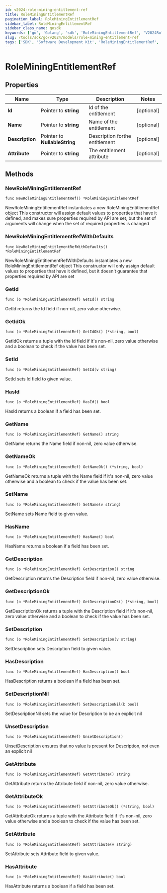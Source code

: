```yaml
---
id: v2024-role-mining-entitlement-ref
title: RoleMiningEntitlementRef
pagination_label: RoleMiningEntitlementRef
sidebar_label: RoleMiningEntitlementRef
sidebar_class_name: gosdk
keywords: ['go', 'Golang', 'sdk', 'RoleMiningEntitlementRef', 'V2024RoleMiningEntitlementRef'] 
slug: /tools/sdk/go/v2024/models/role-mining-entitlement-ref
tags: ['SDK', 'Software Development Kit', 'RoleMiningEntitlementRef', 'V2024RoleMiningEntitlementRef']
---
```


# RoleMiningEntitlementRef

## Properties

Name | Type | Description | Notes
------------ | ------------- | ------------- | -------------
**Id** | Pointer to **string** | Id of the entitlement | [optional] 
**Name** | Pointer to **string** | Name of the entitlement | [optional] 
**Description** | Pointer to **NullableString** | Description forthe entitlement | [optional] 
**Attribute** | Pointer to **string** | The entitlement attribute | [optional] 

## Methods

### NewRoleMiningEntitlementRef

`func NewRoleMiningEntitlementRef() *RoleMiningEntitlementRef`

NewRoleMiningEntitlementRef instantiates a new RoleMiningEntitlementRef object
This constructor will assign default values to properties that have it defined,
and makes sure properties required by API are set, but the set of arguments
will change when the set of required properties is changed

### NewRoleMiningEntitlementRefWithDefaults

`func NewRoleMiningEntitlementRefWithDefaults() *RoleMiningEntitlementRef`

NewRoleMiningEntitlementRefWithDefaults instantiates a new RoleMiningEntitlementRef object
This constructor will only assign default values to properties that have it defined,
but it doesn't guarantee that properties required by API are set

### GetId

`func (o *RoleMiningEntitlementRef) GetId() string`

GetId returns the Id field if non-nil, zero value otherwise.

### GetIdOk

`func (o *RoleMiningEntitlementRef) GetIdOk() (*string, bool)`

GetIdOk returns a tuple with the Id field if it's non-nil, zero value otherwise
and a boolean to check if the value has been set.

### SetId

`func (o *RoleMiningEntitlementRef) SetId(v string)`

SetId sets Id field to given value.

### HasId

`func (o *RoleMiningEntitlementRef) HasId() bool`

HasId returns a boolean if a field has been set.

### GetName

`func (o *RoleMiningEntitlementRef) GetName() string`

GetName returns the Name field if non-nil, zero value otherwise.

### GetNameOk

`func (o *RoleMiningEntitlementRef) GetNameOk() (*string, bool)`

GetNameOk returns a tuple with the Name field if it's non-nil, zero value otherwise
and a boolean to check if the value has been set.

### SetName

`func (o *RoleMiningEntitlementRef) SetName(v string)`

SetName sets Name field to given value.

### HasName

`func (o *RoleMiningEntitlementRef) HasName() bool`

HasName returns a boolean if a field has been set.

### GetDescription

`func (o *RoleMiningEntitlementRef) GetDescription() string`

GetDescription returns the Description field if non-nil, zero value otherwise.

### GetDescriptionOk

`func (o *RoleMiningEntitlementRef) GetDescriptionOk() (*string, bool)`

GetDescriptionOk returns a tuple with the Description field if it's non-nil, zero value otherwise
and a boolean to check if the value has been set.

### SetDescription

`func (o *RoleMiningEntitlementRef) SetDescription(v string)`

SetDescription sets Description field to given value.

### HasDescription

`func (o *RoleMiningEntitlementRef) HasDescription() bool`

HasDescription returns a boolean if a field has been set.

### SetDescriptionNil

`func (o *RoleMiningEntitlementRef) SetDescriptionNil(b bool)`

 SetDescriptionNil sets the value for Description to be an explicit nil

### UnsetDescription
`func (o *RoleMiningEntitlementRef) UnsetDescription()`

UnsetDescription ensures that no value is present for Description, not even an explicit nil
### GetAttribute

`func (o *RoleMiningEntitlementRef) GetAttribute() string`

GetAttribute returns the Attribute field if non-nil, zero value otherwise.

### GetAttributeOk

`func (o *RoleMiningEntitlementRef) GetAttributeOk() (*string, bool)`

GetAttributeOk returns a tuple with the Attribute field if it's non-nil, zero value otherwise
and a boolean to check if the value has been set.

### SetAttribute

`func (o *RoleMiningEntitlementRef) SetAttribute(v string)`

SetAttribute sets Attribute field to given value.

### HasAttribute

`func (o *RoleMiningEntitlementRef) HasAttribute() bool`

HasAttribute returns a boolean if a field has been set.


